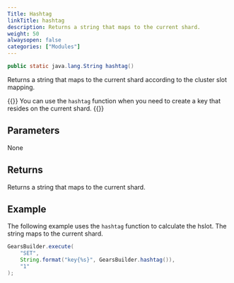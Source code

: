 ```yaml
---
Title: Hashtag
linkTitle: hashtag
description: Returns a string that maps to the current shard.
weight: 50
alwaysopen: false
categories: ["Modules"]
---
```


```java
public static java.lang.String hashtag()
```

Returns a string that maps to the current shard according to the cluster slot mapping.

{{<note>}}
You can use the `hashtag` function when you need to create a key that resides on the current shard. 
{{</note>}}

## Parameters

None

## Returns

Returns a string that maps to the current shard.

## Example

The following example uses the `hashtag` function to calculate the hslot. The string maps to the current shard.

```java
GearsBuilder.execute(
    "SET", 
    String.format("key{%s}", GearsBuilder.hashtag()), 
    "1"
);
```
